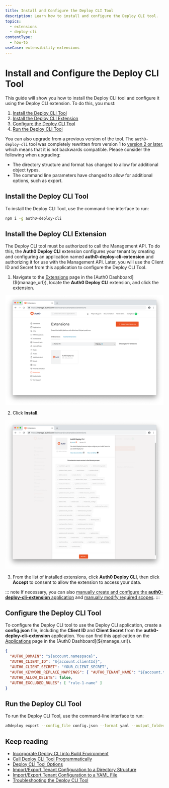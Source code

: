 ```yaml
---
title: Install and Configure the Deploy CLI Tool
description: Learn how to install and configure the Deploy CLI tool.
topics:
  - extensions
  - deploy-cli
contentType:
  - how-to
useCase: extensibility-extensions
---
```

# Install and Configure the Deploy CLI Tool

This guide will show you how to install the Deploy CLI tool and configure it using the Deploy CLI extension. To do this, you must:

1. [Install the Deploy CLI Tool](#install-the-deploy-cli-tool)
2. [Install the Deploy CLI Extension](#install-the-deploy-cli-extension)
3. [Configure the Deploy CLI Tool](#configure-the-deploy-cli-tool)
4. [Run the Deploy CLI Tool](#run-the-deploy-cli-tool)

You can also upgrade from a previous version of the tool. The `auth0-deploy-cli` tool was completely rewritten from version 1 to [version 2 or later](/extensions/deploy-cli/references/whats-new), which means that it is not backwards compatible. Please consider the following when upgrading:

- The directory structure and format has changed to allow for additional object types.
- The command line parameters have changed to allow for additional options, such as export.

## Install the Deploy CLI Tool

To install the Deploy CLI Tool, use the command-line interface to run:

```bash
npm i -g auth0-deploy-cli
```

## Install the Deploy CLI Extension

The Deploy CLI tool must be authorized to call the Management API. To do this, the **Auth0 Deploy CLI** extension configures your tenant by creating and configuring an application named **auth0-deploy-cli-extension** and authorizing it for use with the Management API. Later, you will use the Client ID and Secret from this application to configure the Deploy CLI Tool.

1. Navigate to the [Extensions](${manage_url}/#/extensions) page in the [Auth0 Dashboard](${manage_url}), locate the **Auth0 Deploy CLI** extension, and click the extension.

![Find Deploy CLI Extension](/media/articles/extensions/deploy-cli/deploy-cli-find-extension.png)

2. Click **Install**.

![Install Deploy CLI Extension](/media/articles/extensions/deploy-cli/deploy-cli-install-extension.png)

3. From the list of installed extensions, click **Auth0 Deploy CLI**, then click **Accept** to consent to allow the extension to access your data. 

::: note
If necessary, you can also [manually create and configure the **auth0-deploy-cli-extension** application](/extensions/deploy-cli/guides/create-deploy-cli-application-manually#create-the-initial-deploy-cli-application) and [manually modify required scopes](/extensions/deploy-cli/guides/create-deploy-cli-application-manually#modify-deploy-cli-application-scopes).
:::

## Configure the Deploy CLI Tool

To configure the Deploy CLI tool to use the Deploy CLI application, create a **config.json** file, including the **Client ID** and **Client Secret** from the **auth0-deploy-cli-extension** application. You can find this application on the [Applications](${manage_url}/#/applications) page in the [Auth0 Dashboard](${manage_url}).

```json
{
  "AUTH0_DOMAIN": "${account.namespace}",
  "AUTH0_CLIENT_ID": "${account.clientId}",
  "AUTH0_CLIENT_SECRET": "YOUR_CLIENT_SECRET",
  "AUTH0_KEYWORD_REPLACE_MAPPINGS": { "AUTH0_TENANT_NAME": "${account.tenant}" },
  "AUTH0_ALLOW_DELETE": false,
  "AUTH0_EXCLUDED_RULES": [ "rule-1-name" ]
}
```

## Run the Deploy CLI Tool

To run the Deploy CLI Tool, use the command-line interface to run:

```bash
a0deploy export --config_file config.json --format yaml --output_folder <your repo directory>
```

## Keep reading

* [Incorporate Deploy CLI into Build Environment](/extensions/deploy-cli/guides/incorporate-deploy-cli-into-build-environment)
* [Call Deploy CLI Tool Programmatically](/extensions/deploy-cli/guides/call-deploy-cli-programmatically)
* [Deploy CLI Tool Options](/extensions/deploy-cli/references/deploy-cli-options)
* [Import/Export Tenant Configuration to a Directory Structure](extensions/deploy-cli/guides/import-export-directory-structure)
* [Import/Export Tenant Configuration to a YAML File](/extensions/deploy-cli/guides/import-export-yaml-file)
* [Troubleshooting the Deploy CLI Tool](/extensions/deploy-cli/references/troubleshooting)
